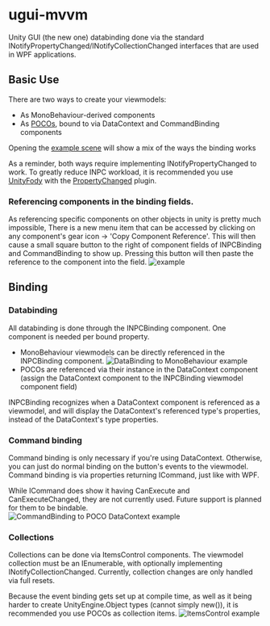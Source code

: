 # ugui-mvvm
Unity GUI (the new one) databinding done via the standard INotifyPropertyChanged/INotifyCollectionChanged interfaces that are used in WPF applications.

## Basic Use
There are two ways to create your viewmodels:
 - As MonoBehaviour-derived components
 - As [POCOs](https://en.wikipedia.org/wiki/Plain_Old_CLR_Object), bound to via DataContext and CommandBinding components

Opening the [example scene](https://github.com/jbruening/ugui-mvvm/tree/master/src/Assets/Examples/Scenes) will show a mix of the ways the binding works

As a reminder, both ways require implementing INotifyPropertyChanged to work. To greatly reduce INPC workload, it is recommended you use [UnityFody](https://github.com/jbruening/UnityFody) with the [PropertyChanged](https://github.com/jbruening/UnityFody/tree/master/src/Assets/Plugins/Editor/PropertyChanged) plugin.

### Referencing components in the binding fields.
As referencing specific components on other objects in unity is pretty much impossible, There is a new menu item that can be accessed by clicking on any component's gear icon -> 'Copy Component Reference'. This will then cause a small square button to the right of component fields of INPCBinding and CommandBinding to show up. Pressing this button will then paste the reference to the component into the field. ![example](http://i.imgur.com/sVXgwIR.png)

## Binding

### Databinding
 All databinding is done through the INPCBinding component.  One component is needed per bound property.
 - MonoBehaviour viewmodels can be directly referenced in the INPCBinding component. ![DataBinding to MonoBehaviour example](http://i.imgur.com/lrtqkIB.png)
 - POCOs are referenced via their instance in the DataContext component (assign the DataContext component to the INPCBinding viewmodel component field)
 
INPCBinding recognizes when a DataContext component is referenced as a viewmodel, and will display the DataContext's referenced type's properties, instead of the DataContext's type properties.

### Command binding
 Command binding is only necessary if you're using DataContext. Otherwise, you can just do normal binding on the button's events to the viewmodel.  Command binding is via properties returning ICommand, just like with WPF.
 
 While ICommand does show it having CanExecute and CanExecuteChanged, they are not currently used. Future support is planned for them to be bindable.  
 ![CommandBinding to POCO DataContext example](http://i.imgur.com/Emx3c45.png)

### Collections
 Collections can be done via ItemsControl components. The viewmodel collection must be an IEnumerable, with optionally implementing INotifyCollectionChanged.  Currently, collection changes are only handled via full resets.  

Because the event binding gets set up at compile time, as well as it being harder to create UnityEngine.Object types (cannot simply new()), it is recommended you use POCOs as collection items. ![ItemsControl example](http://i.imgur.com/hQcMymS.png)
